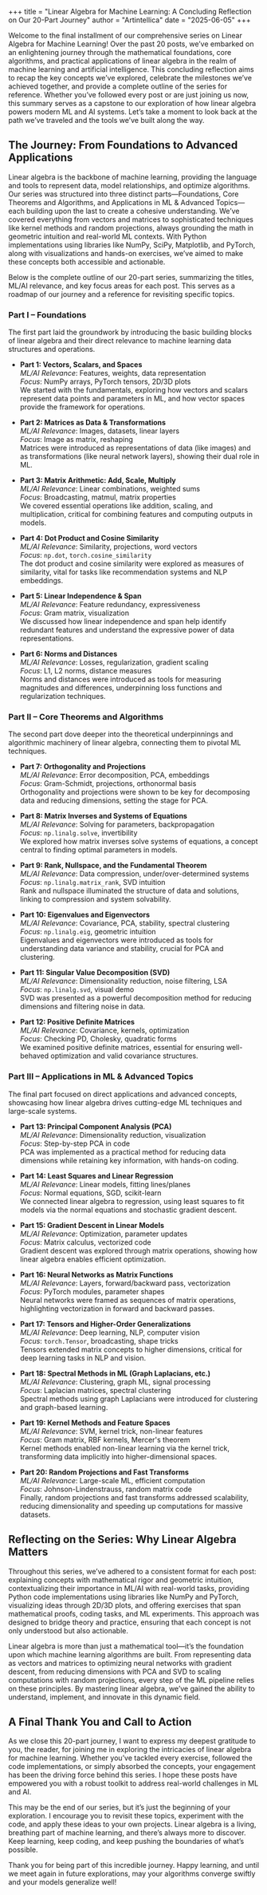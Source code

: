 +++
title = "Linear Algebra for Machine Learning: A Concluding Reflection on Our 20-Part Journey"
author = "Artintellica"
date = "2025-06-05"
+++

Welcome to the final installment of our comprehensive series on Linear Algebra
for Machine Learning! Over the past 20 posts, we’ve embarked on an enlightening
journey through the mathematical foundations, core algorithms, and practical
applications of linear algebra in the realm of machine learning and artificial
intelligence. This concluding reflection aims to recap the key concepts we’ve
explored, celebrate the milestones we’ve achieved together, and provide a
complete outline of the series for reference. Whether you’ve followed every post
or are just joining us now, this summary serves as a capstone to our exploration
of how linear algebra powers modern ML and AI systems. Let’s take a moment to
look back at the path we’ve traveled and the tools we’ve built along the way.

## The Journey: From Foundations to Advanced Applications

Linear algebra is the backbone of machine learning, providing the language and
tools to represent data, model relationships, and optimize algorithms. Our
series was structured into three distinct parts—Foundations, Core Theorems and
Algorithms, and Applications in ML & Advanced Topics—each building upon the last
to create a cohesive understanding. We’ve covered everything from vectors and
matrices to sophisticated techniques like kernel methods and random projections,
always grounding the math in geometric intuition and real-world ML contexts.
With Python implementations using libraries like NumPy, SciPy, Matplotlib, and
PyTorch, along with visualizations and hands-on exercises, we’ve aimed to make
these concepts both accessible and actionable.

Below is the complete outline of our 20-part series, summarizing the titles,
ML/AI relevance, and key focus areas for each post. This serves as a roadmap of
our journey and a reference for revisiting specific topics.

### Part I – Foundations

The first part laid the groundwork by introducing the basic building blocks of
linear algebra and their direct relevance to machine learning data structures
and operations.

- **Part 1: Vectors, Scalars, and Spaces**  
  _ML/AI Relevance_: Features, weights, data representation  
  _Focus_: NumPy arrays, PyTorch tensors, 2D/3D plots  
  We started with the fundamentals, exploring how vectors and scalars represent
  data points and parameters in ML, and how vector spaces provide the framework
  for operations.

- **Part 2: Matrices as Data & Transformations**  
  _ML/AI Relevance_: Images, datasets, linear layers  
  _Focus_: Image as matrix, reshaping  
  Matrices were introduced as representations of data (like images) and as
  transformations (like neural network layers), showing their dual role in ML.

- **Part 3: Matrix Arithmetic: Add, Scale, Multiply**  
  _ML/AI Relevance_: Linear combinations, weighted sums  
  _Focus_: Broadcasting, matmul, matrix properties  
  We covered essential operations like addition, scaling, and multiplication,
  critical for combining features and computing outputs in models.

- **Part 4: Dot Product and Cosine Similarity**  
  _ML/AI Relevance_: Similarity, projections, word vectors  
  _Focus_: `np.dot`, `torch.cosine_similarity`  
  The dot product and cosine similarity were explored as measures of similarity,
  vital for tasks like recommendation systems and NLP embeddings.

- **Part 5: Linear Independence & Span**  
  _ML/AI Relevance_: Feature redundancy, expressiveness  
  _Focus_: Gram matrix, visualization  
  We discussed how linear independence and span help identify redundant features
  and understand the expressive power of data representations.

- **Part 6: Norms and Distances**  
  _ML/AI Relevance_: Losses, regularization, gradient scaling  
  _Focus_: L1, L2 norms, distance measures  
  Norms and distances were introduced as tools for measuring magnitudes and
  differences, underpinning loss functions and regularization techniques.

### Part II – Core Theorems and Algorithms

The second part dove deeper into the theoretical underpinnings and algorithmic
machinery of linear algebra, connecting them to pivotal ML techniques.

- **Part 7: Orthogonality and Projections**  
  _ML/AI Relevance_: Error decomposition, PCA, embeddings  
  _Focus_: Gram-Schmidt, projections, orthonormal basis  
  Orthogonality and projections were shown to be key for decomposing data and
  reducing dimensions, setting the stage for PCA.

- **Part 8: Matrix Inverses and Systems of Equations**  
  _ML/AI Relevance_: Solving for parameters, backpropagation  
  _Focus_: `np.linalg.solve`, invertibility  
  We explored how matrix inverses solve systems of equations, a concept central
  to finding optimal parameters in models.

- **Part 9: Rank, Nullspace, and the Fundamental Theorem**  
  _ML/AI Relevance_: Data compression, under/over-determined systems  
  _Focus_: `np.linalg.matrix_rank`, SVD intuition  
  Rank and nullspace illuminated the structure of data and solutions, linking to
  compression and system solvability.

- **Part 10: Eigenvalues and Eigenvectors**  
  _ML/AI Relevance_: Covariance, PCA, stability, spectral clustering  
  _Focus_: `np.linalg.eig`, geometric intuition  
  Eigenvalues and eigenvectors were introduced as tools for understanding data
  variance and stability, crucial for PCA and clustering.

- **Part 11: Singular Value Decomposition (SVD)**  
  _ML/AI Relevance_: Dimensionality reduction, noise filtering, LSA  
  _Focus_: `np.linalg.svd`, visual demo  
  SVD was presented as a powerful decomposition method for reducing dimensions
  and filtering noise in data.

- **Part 12: Positive Definite Matrices**  
  _ML/AI Relevance_: Covariance, kernels, optimization  
  _Focus_: Checking PD, Cholesky, quadratic forms  
  We examined positive definite matrices, essential for ensuring well-behaved
  optimization and valid covariance structures.

### Part III – Applications in ML & Advanced Topics

The final part focused on direct applications and advanced concepts, showcasing
how linear algebra drives cutting-edge ML techniques and large-scale systems.

- **Part 13: Principal Component Analysis (PCA)**  
  _ML/AI Relevance_: Dimensionality reduction, visualization  
  _Focus_: Step-by-step PCA in code  
  PCA was implemented as a practical method for reducing data dimensions while
  retaining key information, with hands-on coding.

- **Part 14: Least Squares and Linear Regression**  
  _ML/AI Relevance_: Linear models, fitting lines/planes  
  _Focus_: Normal equations, SGD, scikit-learn  
  We connected linear algebra to regression, using least squares to fit models
  via the normal equations and stochastic gradient descent.

- **Part 15: Gradient Descent in Linear Models**  
  _ML/AI Relevance_: Optimization, parameter updates  
  _Focus_: Matrix calculus, vectorized code  
  Gradient descent was explored through matrix operations, showing how linear
  algebra enables efficient optimization.

- **Part 16: Neural Networks as Matrix Functions**  
  _ML/AI Relevance_: Layers, forward/backward pass, vectorization  
  _Focus_: PyTorch modules, parameter shapes  
  Neural networks were framed as sequences of matrix operations, highlighting
  vectorization in forward and backward passes.

- **Part 17: Tensors and Higher-Order Generalizations**  
  _ML/AI Relevance_: Deep learning, NLP, computer vision  
  _Focus_: `torch.Tensor`, broadcasting, shape tricks  
  Tensors extended matrix concepts to higher dimensions, critical for deep
  learning tasks in NLP and vision.

- **Part 18: Spectral Methods in ML (Graph Laplacians, etc.)**  
  _ML/AI Relevance_: Clustering, graph ML, signal processing  
  _Focus_: Laplacian matrices, spectral clustering  
  Spectral methods using graph Laplacians were introduced for clustering and
  graph-based learning.

- **Part 19: Kernel Methods and Feature Spaces**  
  _ML/AI Relevance_: SVM, kernel trick, non-linear features  
  _Focus_: Gram matrix, RBF kernels, Mercer's theorem  
  Kernel methods enabled non-linear learning via the kernel trick, transforming
  data implicitly into higher-dimensional spaces.

- **Part 20: Random Projections and Fast Transforms**  
  _ML/AI Relevance_: Large-scale ML, efficient computation  
  _Focus_: Johnson-Lindenstrauss, random matrix code  
  Finally, random projections and fast transforms addressed scalability,
  reducing dimensionality and speeding up computations for massive datasets.

## Reflecting on the Series: Why Linear Algebra Matters

Throughout this series, we’ve adhered to a consistent format for each post:
explaining concepts with mathematical rigor and geometric intuition,
contextualizing their importance in ML/AI with real-world tasks, providing
Python code implementations using libraries like NumPy and PyTorch, visualizing
ideas through 2D/3D plots, and offering exercises that span mathematical proofs,
coding tasks, and ML experiments. This approach was designed to bridge theory
and practice, ensuring that each concept is not only understood but also
actionable.

Linear algebra is more than just a mathematical tool—it’s the foundation upon
which machine learning algorithms are built. From representing data as vectors
and matrices to optimizing neural networks with gradient descent, from reducing
dimensions with PCA and SVD to scaling computations with random projections,
every step of the ML pipeline relies on these principles. By mastering linear
algebra, we’ve gained the ability to understand, implement, and innovate in this
dynamic field.

## A Final Thank You and Call to Action

As we close this 20-part journey, I want to express my deepest gratitude to you,
the reader, for joining me in exploring the intricacies of linear algebra for
machine learning. Whether you’ve tackled every exercise, followed the code
implementations, or simply absorbed the concepts, your engagement has been the
driving force behind this series. I hope these posts have empowered you with a
robust toolkit to address real-world challenges in ML and AI.

This may be the end of our series, but it’s just the beginning of your
exploration. I encourage you to revisit these topics, experiment with the code,
and apply these ideas to your own projects. Linear algebra is a living,
breathing part of machine learning, and there’s always more to discover. Keep
learning, keep coding, and keep pushing the boundaries of what’s possible.

Thank you for being part of this incredible journey. Happy learning, and until
we meet again in future explorations, may your algorithms converge swiftly and
your models generalize well!
